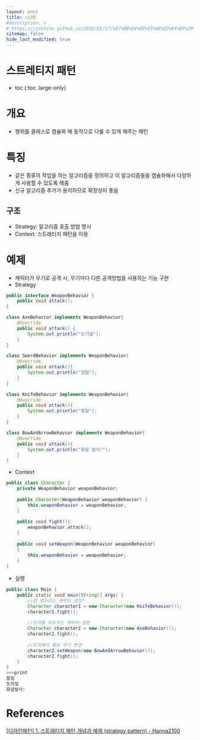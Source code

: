 ```yaml
---
layout: post
title: cs39
#description: >
# https://jinshine.github.io/2018/05/17/%EC%BB%B4%ED%93%A8%ED%84%B0%20%EA%B8%B0%EC%B4%88/%EB%A9%94%EB%AA%A8%EB%A6%AC%EA%B5%AC%EC%A1%B0/
sitemap: false
hide_last_modified: true
---
```

# 스트레티지 패턴

* toc
{:toc .large-only}

# 개요

- 행위를 클래스로 캡슐화 해 동적으로 다룰 수 있게 해주는 패턴

# 특징

- 같은 종류의 작업을 하는 알고리즘을 정의하고 이 알고리즘들을 캡슐화해서 다양하게 사용할 수 있도록 해줌
- 신규 알고리즘 추가가 용이하므로 확장성이 좋음

## 구조

- Strategy: 알고리즘 호출 방법 명시
- Context: 스트래티지 패턴을 이용

# 예제

- 캐릭터가 무기로 공격 시, 무기마다 다른 공격방법을 사용하는 기능 구현
- Strategy
```JAVA
public interface WeaponBehavior {
	public void attack();
}

class AxeBehavior implements WeaponBehavior{
	@Override
	public void attack() {
		System.out.println("도기질");
	}
}

class SwordBehavior implements WeaponBehavior{
	@Override
	public void attack(){
		System.out.println("검질");
	}
}

class KnifeBehavior implements WeaponBehavior{
	@Override
	public void attack(){
		System.out.println("칼질");
	}
}

class BowAndArrowBehavior implements WeaponBehavior{
	@Override
	public void attack(){
		System.out.println("화살 발사!");
	}
}
```

- Context
```JAVA
public class Character {
	private WeaponBehavior weaponBehavior;
	
	public Character(WeaponBehavior weaponBehavior) {
		this.weaponBehavior = weaponBehavior;
	}
	
	public void fight(){
		weaponBehavior.attack();
	}
	
	public void setWeapon(WeaponBehavior weaponBehavior)
	{
		this.weaponBehavior = weaponBehavior;
	}
}
```

- 실행
```JAVA
public class Main {
	public static void main(String[] args) {
		//칼 휘두르는 캐릭터 생성!
		Character character1 = new Character(new KnifeBehavior());
		character1.fight();
		
		//도끼를 휘두르는 캐릭터 생성
		Character character2 = new Character(new AxeBehavior());
		character2.fight();
		
		//도끼에서 활로 무기 변경
		character2.setWeapon(new BowAndArrowBehavior());
		character2.fight();
	}
}
>>>print
칼질
도끼질
화살발사!
```

# References

[[디자인패턴] 1. 스트래티지 패턴 개념과 예제 (strategy pattern) - Hanna2100](https://velog.io/@hanna2100/%EB%94%94%EC%9E%90%EC%9D%B8%ED%8C%A8%ED%84%B4-1.-%EC%8A%A4%ED%8A%B8%EB%9E%98%ED%8B%B0%EC%A7%80-%ED%8C%A8%ED%84%B4-strategy-pattern)

[]()
